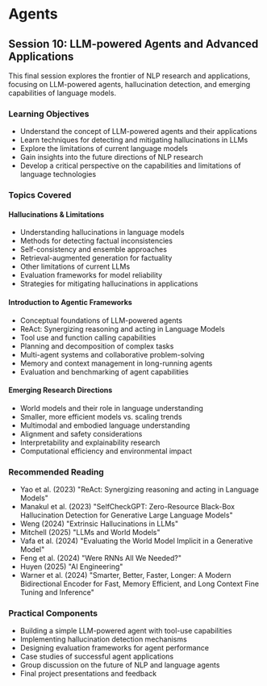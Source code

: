 # Agents

## Session 10: LLM-powered Agents and Advanced Applications

This final session explores the frontier of NLP research and applications, focusing on LLM-powered agents, hallucination detection, and emerging capabilities of language models.

### Learning Objectives

- Understand the concept of LLM-powered agents and their applications
- Learn techniques for detecting and mitigating hallucinations in LLMs
- Explore the limitations of current language models
- Gain insights into the future directions of NLP research
- Develop a critical perspective on the capabilities and limitations of language technologies

### Topics Covered

#### Hallucinations & Limitations

- Understanding hallucinations in language models
- Methods for detecting factual inconsistencies
- Self-consistency and ensemble approaches
- Retrieval-augmented generation for factuality
- Other limitations of current LLMs
- Evaluation frameworks for model reliability
- Strategies for mitigating hallucinations in applications

#### Introduction to Agentic Frameworks

- Conceptual foundations of LLM-powered agents
- ReAct: Synergizing reasoning and acting in Language Models
- Tool use and function calling capabilities
- Planning and decomposition of complex tasks
- Multi-agent systems and collaborative problem-solving
- Memory and context management in long-running agents
- Evaluation and benchmarking of agent capabilities

#### Emerging Research Directions

- World models and their role in language understanding
- Smaller, more efficient models vs. scaling trends
- Multimodal and embodied language understanding
- Alignment and safety considerations
- Interpretability and explainability research
- Computational efficiency and environmental impact

### Recommended Reading

- Yao et al. (2023) "ReAct: Synergizing reasoning and acting in Language Models"
- Manakul et al. (2023) "SelfCheckGPT: Zero-Resource Black-Box Hallucination Detection for Generative Large Language Models"
- Weng (2024) "Extrinsic Hallucinations in LLMs"
- Mitchell (2025) "LLMs and World Models"
- Vafa et al. (2024) "Evaluating the World Model Implicit in a Generative Model"
- Feng et al. (2024) "Were RNNs All We Needed?"
- Huyen (2025) "AI Engineering"
- Warner et al. (2024) "Smarter, Better, Faster, Longer: A Modern Bidirectional Encoder for Fast, Memory Efficient, and Long Context Fine Tuning and Inference"

### Practical Components

- Building a simple LLM-powered agent with tool-use capabilities
- Implementing hallucination detection mechanisms
- Designing evaluation frameworks for agent performance
- Case studies of successful agent applications
- Group discussion on the future of NLP and language agents
- Final project presentations and feedback
